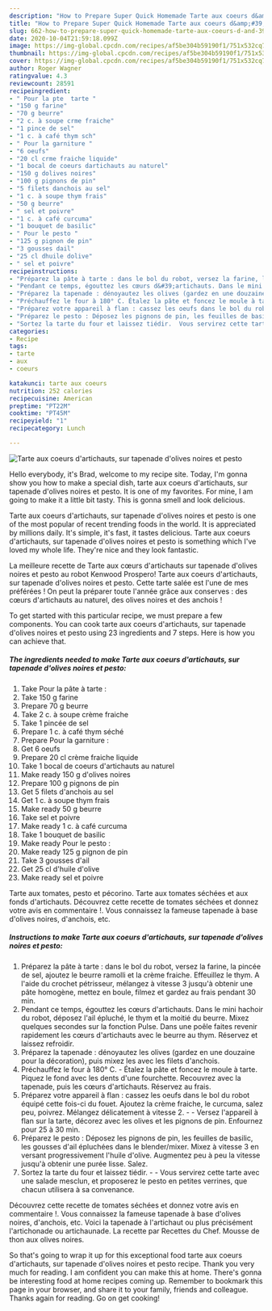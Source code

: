 ```yaml
---
description: "How to Prepare Super Quick Homemade Tarte aux coeurs d&amp;#39;artichauts, sur tapenade d&amp;#39;olives noires et pesto"
title: "How to Prepare Super Quick Homemade Tarte aux coeurs d&amp;#39;artichauts, sur tapenade d&amp;#39;olives noires et pesto"
slug: 662-how-to-prepare-super-quick-homemade-tarte-aux-coeurs-d-and-39-artichauts-sur-tapenade-d-and-39-olives-noires-et-pesto
date: 2020-10-04T21:59:18.099Z
image: https://img-global.cpcdn.com/recipes/af5be304b59190f1/751x532cq70/tarte-aux-coeurs-dartichauts-sur-tapenade-dolives-noires-et-pesto-photo-principale-de-la-recette.jpg
thumbnail: https://img-global.cpcdn.com/recipes/af5be304b59190f1/751x532cq70/tarte-aux-coeurs-dartichauts-sur-tapenade-dolives-noires-et-pesto-photo-principale-de-la-recette.jpg
cover: https://img-global.cpcdn.com/recipes/af5be304b59190f1/751x532cq70/tarte-aux-coeurs-dartichauts-sur-tapenade-dolives-noires-et-pesto-photo-principale-de-la-recette.jpg
author: Roger Wagner
ratingvalue: 4.3
reviewcount: 28591
recipeingredient:
- " Pour la pte  tarte "
- "150 g farine"
- "70 g beurre"
- "2 c. à soupe crme fraiche"
- "1 pince de sel"
- "1 c. à café thym sch"
- " Pour la garniture "
- "6 oeufs"
- "20 cl crme fraiche liquide"
- "1 bocal de coeurs dartichauts au naturel"
- "150 g dolives noires"
- "100 g pignons de pin"
- "5 filets danchois au sel"
- "1 c. à soupe thym frais"
- "50 g beurre"
- " sel et poivre"
- "1 c. à café curcuma"
- "1 bouquet de basilic"
- " Pour le pesto "
- "125 g pignon de pin"
- "3 gousses dail"
- "25 cl dhuile dolive"
- " sel et poivre"
recipeinstructions:
- "Préparez la pâte à tarte : dans le bol du robot, versez la farine, la pincée de sel, ajoutez le beurre ramolli et la crème fraiche. Effeuillez le thym. A l&#39;aide du crochet pétrisseur, mélangez à vitesse 3 jusqu&#39;à obtenir une pâte homogène, mettez en boule, filmez et gardez au frais pendant 30 min."
- "Pendant ce temps, égouttez les cœurs d&#39;artichauts. Dans le mini hachoir du robot, déposez l&#39;ail épluché, le thym et la moitié du beurre. Mixez quelques secondes sur la fonction Pulse. Dans une poêle faites revenir rapidement les cœurs d&#39;artichauts avec le beurre au thym. Réservez et laissez refroidir."
- "Préparez la tapenade : dénoyautez les olives (gardez en une douzaine pour la décoration), puis mixez les avec les filets d&#39;anchois."
- "Préchauffez le four à 180° C. Étalez la pâte et foncez le moule à tarte. Piquez le fond avec les dents d&#39;une fourchette. Recouvrez avec la tapenade, puis les cœurs d&#39;artichauts. Réservez au frais."
- "Préparez votre appareil à flan : cassez les oeufs dans le bol du robot équipé cette fois-ci du fouet. Ajoutez la crème fraiche, le curcuma, salez peu, poivrez. Mélangez délicatement à vitesse 2.  Versez l&#39;appareil à flan sur la tarte, décorez avec les olives et les pignons de pin. Enfournez pour 25 à 30 min."
- "Préparez le pesto : Déposez les pignons de pin, les feuilles de basilic, les gousses d&#39;ail épluchées dans le blender/mixer. Mixez à vitesse 3 en versant progressivement l&#39;huile d&#39;olive. Augmentez peu à peu la vitesse jusqu&#39;à obtenir une purée lisse. Salez."
- "Sortez la tarte du four et laissez tiédir.  Vous servirez cette tarte avec une salade mesclun, et proposerez le pesto en petites verrines, que chacun utilisera à sa convenance."
categories:
- Recipe
tags:
- tarte
- aux
- coeurs

katakunci: tarte aux coeurs 
nutrition: 252 calories
recipecuisine: American
preptime: "PT22M"
cooktime: "PT45M"
recipeyield: "1"
recipecategory: Lunch

---
```



![Tarte aux coeurs d&#39;artichauts, sur tapenade d&#39;olives noires et pesto](https://img-global.cpcdn.com/recipes/af5be304b59190f1/751x532cq70/tarte-aux-coeurs-dartichauts-sur-tapenade-dolives-noires-et-pesto-photo-principale-de-la-recette.jpg)

Hello everybody, it's Brad, welcome to my recipe site. Today, I'm gonna show you how to make a special dish, tarte aux coeurs d&#39;artichauts, sur tapenade d&#39;olives noires et pesto. It is one of my favorites. For mine, I am going to make it a little bit tasty. This is gonna smell and look delicious.

Tarte aux coeurs d&#39;artichauts, sur tapenade d&#39;olives noires et pesto is one of the most popular of recent trending foods in the world. It is appreciated by millions daily. It's simple, it's fast, it tastes delicious. Tarte aux coeurs d&#39;artichauts, sur tapenade d&#39;olives noires et pesto is something which I've loved my whole life. They're nice and they look fantastic.

La meilleure recette de Tarte aux cœurs d&#39;artichauts sur tapenade d&#39;olives noires et pesto au robot Kenwood Prospero! Tarte aux coeurs d&#39;artichauts, sur tapenade d&#39;olives noires et pesto. Cette tarte salée est l&#39;une de mes préférées ! On peut la préparer toute l&#39;année grâce aux conserves : des cœurs d&#39;artichauts au naturel, des olives noires et des anchois !


To get started with this particular recipe, we must prepare a few components. You can cook tarte aux coeurs d&#39;artichauts, sur tapenade d&#39;olives noires et pesto using 23 ingredients and 7 steps. Here is how you can achieve that.

<!--inarticleads1-->

##### The ingredients needed to make Tarte aux coeurs d&#39;artichauts, sur tapenade d&#39;olives noires et pesto:

1. Take  Pour la pâte à tarte :
1. Take 150 g farine
1. Prepare 70 g beurre
1. Take 2 c. à soupe crème fraiche
1. Take 1 pincée de sel
1. Prepare 1 c. à café thym séché
1. Prepare  Pour la garniture :
1. Get 6 oeufs
1. Prepare 20 cl crème fraiche liquide
1. Take 1 bocal de coeurs d&#39;artichauts au naturel
1. Make ready 150 g d&#39;olives noires
1. Prepare 100 g pignons de pin
1. Get 5 filets d&#39;anchois au sel
1. Get 1 c. à soupe thym frais
1. Make ready 50 g beurre
1. Take  sel et poivre
1. Make ready 1 c. à café curcuma
1. Take 1 bouquet de basilic
1. Make ready  Pour le pesto :
1. Make ready 125 g pignon de pin
1. Take 3 gousses d&#39;ail
1. Get 25 cl d&#39;huile d&#39;olive
1. Make ready  sel et poivre


Tarte aux tomates, pesto et pécorino. Tarte aux tomates séchées et aux fonds d&#39;artichauts. Découvrez cette recette de tomates séchées et donnez votre avis en commentaire !. Vous connaissez la fameuse tapenade à base d&#39;olives noires, d&#39;anchois, etc. 

<!--inarticleads2-->

##### Instructions to make Tarte aux coeurs d&#39;artichauts, sur tapenade d&#39;olives noires et pesto:

1. Préparez la pâte à tarte : dans le bol du robot, versez la farine, la pincée de sel, ajoutez le beurre ramolli et la crème fraiche. Effeuillez le thym. A l&#39;aide du crochet pétrisseur, mélangez à vitesse 3 jusqu&#39;à obtenir une pâte homogène, mettez en boule, filmez et gardez au frais pendant 30 min.
1. Pendant ce temps, égouttez les cœurs d&#39;artichauts. Dans le mini hachoir du robot, déposez l&#39;ail épluché, le thym et la moitié du beurre. Mixez quelques secondes sur la fonction Pulse. Dans une poêle faites revenir rapidement les cœurs d&#39;artichauts avec le beurre au thym. Réservez et laissez refroidir.
1. Préparez la tapenade : dénoyautez les olives (gardez en une douzaine pour la décoration), puis mixez les avec les filets d&#39;anchois.
1. Préchauffez le four à 180° C. - Étalez la pâte et foncez le moule à tarte. Piquez le fond avec les dents d&#39;une fourchette. Recouvrez avec la tapenade, puis les cœurs d&#39;artichauts. Réservez au frais.
1. Préparez votre appareil à flan : cassez les oeufs dans le bol du robot équipé cette fois-ci du fouet. Ajoutez la crème fraiche, le curcuma, salez peu, poivrez. Mélangez délicatement à vitesse 2. -  - Versez l&#39;appareil à flan sur la tarte, décorez avec les olives et les pignons de pin. Enfournez pour 25 à 30 min.
1. Préparez le pesto : Déposez les pignons de pin, les feuilles de basilic, les gousses d&#39;ail épluchées dans le blender/mixer. Mixez à vitesse 3 en versant progressivement l&#39;huile d&#39;olive. Augmentez peu à peu la vitesse jusqu&#39;à obtenir une purée lisse. Salez.
1. Sortez la tarte du four et laissez tiédir. -  - Vous servirez cette tarte avec une salade mesclun, et proposerez le pesto en petites verrines, que chacun utilisera à sa convenance.


Découvrez cette recette de tomates séchées et donnez votre avis en commentaire !. Vous connaissez la fameuse tapenade à base d&#39;olives noires, d&#39;anchois, etc. Voici la tapenade à l&#39;artichaut ou plus précisément l&#39;artichonade ou artichaunade. La recette par Recettes du Chef. Mousse de thon aux olives noires. 

So that's going to wrap it up for this exceptional food tarte aux coeurs d&#39;artichauts, sur tapenade d&#39;olives noires et pesto recipe. Thank you very much for reading. I am confident you can make this at home. There's gonna be interesting food at home recipes coming up. Remember to bookmark this page in your browser, and share it to your family, friends and colleague. Thanks again for reading. Go on get cooking!
